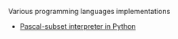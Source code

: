 Various programming languages implementations

- [Pascal-subset interpreter in Python](./python/pascal-interpreter)


